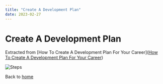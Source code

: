 ```yaml
---
title: "Create A Development Plan"
date: 2023-02-27
---
```


# Create A Development Plan
Extracted from [How To Create A Development Plan For Your Career]([How To Create A Development Plan For Your Career](https://www.berkley-group.com/how-to-create-a-development-plan-for-career/))

![Steps](https://www.berkley-group.com/wp-content/uploads/2021/11/How-to-Create-a-Career-Development-Plan-e1636470596822.jpg)

Back to [home](https://kingbradleyfoo.github.io/effective-plans/)
